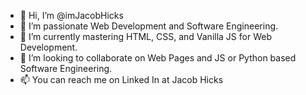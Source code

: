 - 👋 Hi, I’m @imJacobHicks
- 👀 I’m passionate Web Development and Software Engineering.
- 🌱 I’m currently mastering HTML, CSS, and Vanilla JS for Web Development.
- 💞️ I’m looking to collaborate on Web Pages and JS or Python based Software Engineering. 
- 📫 You can reach me on Linked In at Jacob Hicks

